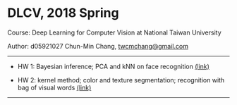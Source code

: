 # DLCV, 2018 Spring
Course: Deep Learning for Computer Vision at National Taiwan University

Author: d05921027 Chun-Min Chang, twcmchang@gmail.com

-------

- HW 1: Bayesian inference; PCA and kNN on face recognition [(link)](https://github.com/twcmchang/DLCV2018SPRING/blob/master/hw1/md/hw1_d05921027.md)

- HW 2: kernel method; color and texture segmentation; recognition with bag of visual words [(link)](https://github.com/twcmchang/DLCV2018SPRING/blob/master/hw2/md/hw2_d05921027.md)

-------
